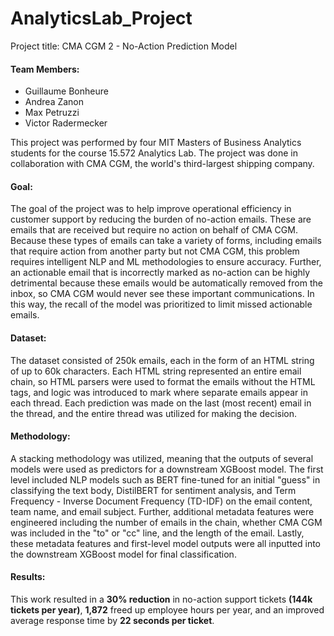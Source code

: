 # AnalyticsLab_Project

Project title: CMA CGM 2 - No-Action Prediction Model

#### Team Members:  
- Guillaume Bonheure
- Andrea Zanon
- Max Petruzzi
- Victor Radermecker

This project was performed by four MIT Masters of Business Analytics students for the course 15.572 Analytics Lab. The project was done in collaboration with CMA CGM, the world's third-largest shipping company.

#### Goal:  
The goal of the project was to help improve operational efficiency in customer support by reducing the burden of no-action emails. These are emails that are received but require no action on behalf of CMA CGM. Because these types of emails can take a variety of forms, including emails that require action from another party but not CMA CGM, this problem requires intelligent NLP and ML methodologies to ensure accuracy. Further, an actionable email that is incorrectly marked as no-action can be highly detrimental because these emails would be automatically removed from the inbox, so CMA CGM would never see these important communications. In this way, the recall of the model was prioritized to limit missed actionable emails.

#### Dataset:  
The dataset consisted of 250k emails, each in the form of an HTML string of up to 60k characters. Each HTML string represented an entire email chain, so HTML parsers were used to format the emails without the HTML tags, and logic was introduced to mark where separate emails appear in each thread. Each prediction was made on the last (most recent) email in the thread, and the entire thread was utilized for making the decision.

#### Methodology:  
A stacking methodology was utilized, meaning that the outputs of several models were used as predictors for a downstream XGBoost model. The first level included NLP models such as BERT fine-tuned for an initial "guess" in classifying the text body, DistilBERT for sentiment analysis, and Term Frequency - Inverse Document Frequency (TD-IDF) on the email content, team name, and email subject. Further, additional metadata features were engineered including the number of emails in the chain, whether CMA CGM was included in the "to" or "cc" line, and the length of the email. Lastly, these metadata features and first-level model outputs were all inputted into the downstream XGBoost model for final classification.

#### Results:  
This work resulted in a **30% reduction** in no-action support tickets **(144k tickets per year)**, **1,872** freed up employee hours per year, and
an improved average response time by **22 seconds per ticket**.
